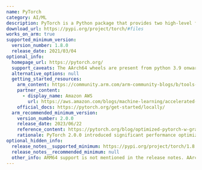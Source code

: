 ```yaml
---
name: PyTorch
category: AI/ML
description: PyTorch is a Python package that provides two high-level features, first is Tensor computation (like NumPy) with strong GPU acceleration and the second is Deep neural networks built on a tape-based autograd system.
download_url: https://pypi.org/project/torch/#files
works_on_arm: true
supported_minimum_version:
  version_number: 1.8.0
  release_date: 2021/03/04
optional_info:
  homepage_url: https://pytorch.org/
  support_caveats: The AArch64 wheels are present from python 3.9 onwards.
  alternative_options: null
  getting_started_resources:
    arm_content: https://community.arm.com/arm-community-blogs/b/tools-software-ides-blog/posts/aarch64-docker-images-for-tensorflow-and-pytorch
    partner_content:
      - display_name: Amazon AWS
        url: https://aws.amazon.com/blogs/machine-learning/accelerated-pytorch-inference-with-torch-compile-on-aws-graviton-processors
    official_docs: https://pytorch.org/get-started/locally/
  arm_recommended_minimum_version:
    version_number: 2.0.0
    release_date: 2023/06/22
    reference_content: https://pytorch.org/blog/optimized-pytorch-w-graviton/
    rationale: PyTorch 2.0.0 introduced significant performance optimizations for Arm-based processors, particularly enhancing inference speeds on AWS Graviton instances. These optimizations resulted in up to a 3.5x increase in performance for ResNet-50 models compared to previous releases.
optional_hidden_info:
  release_notes__supported_minimum: https://pypi.org/project/torch/1.8.0/#files
  release_notes__recommended_minimum: null
  other_info: ARM64 support is not mentioned in the release notes. AArch64 wheels are released from version 1.8.0.
---
```

